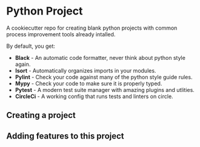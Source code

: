# Python Project 

A cookiecutter repo for creating blank python projects with common process improvement tools
already intalled. 

By default, you get:

* **Black** - An automatic code formatter, never think about python style again.
* **Isort** - Automatically organizes imports in your modules.
* **Pylint** - Check your code against many of the python style guide rules.
* **Mypy** - Check your code to make sure it is properly typed.
* **Pytest** - A modern test suite manager with amazing plugins and utlities.
* **CircleCi** - A working config that runs tests and linters on circle.

## Creating a project


## Adding features to this project

### 